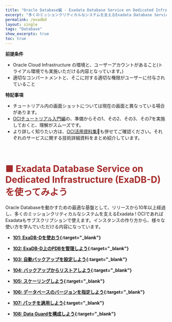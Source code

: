 ```yaml
---
title: "Oracle Database編 - Exadata Database Service on Dedicated Infrastructure (ExaDB-D) を使ってみよう"
excerpt: "多くのミッションクリティカルなシステムを支えるExadata Database Service on Dedicated Infrastructure (ExaDB-D)を学ぶチュートリアルです。インスタンスの作成から、運用管理までを一通り体験します。"
permalink: /exadbd
layout: single
tags: "Database"
show_excerpts: true
toc: true
---
```

  
**前提条件**  
+ Oracle Cloud Infrastructure の環境と、ユーザーアカウントがあること(トライアル環境でも実施いただける内容となっています。)
+ 適切なコンパートメントと、そこに対する適切な権限がユーザーに付与されていること

**特記事項**  
+ チュートリアル内の画面ショットについては現在の画面と異なっている場合があります。
+ [OCIチュートリアル入門編](/ocitutorials/beginners/)の、準備からその1、その2、その3、その7を実施しておくと、理解がスムーズです。  
+ より詳しく知りたい方は、[OCI活用資料集](https://oracle-japan.github.io/ocidocs/services/database/)も併せてご確認ください。それぞれのサービスに関する技術詳細資料をまとめ紹介しています。

<br/>


# <span style="color: brown; ">■ Exadata Database Service on Dedicated Infrastructure (ExaDB-D) を使ってみよう</span>
Oracle Databaseを動かすための最適な基盤として、リリースから10年以上経過し、多くのミッションクリティカルなシステムを支えるExadata !
OCIであればExadataもサブスクリプションで使えます。インスタンスの作り方から、様々な使い方を学んでいただける内容になっています。


+ **[101: ExaDB-Dを使おう](/ocitutorials/exadbd/exadb-d101-create-exadb-d/){:target="_blank"}**   

+ **[102: ExaDB-D上のPDBを管理しよう](/ocitutorials/exadbd/exadb-d102-manage-pdb/){:target="_blank"}** 

+ **[103: 自動バックアップを設定しよう](/ocitutorials/exadbd/exadb-d103-automatic-backup/){:target="_blank"}**

+ **[104: バックアップからリストアしよう](/ocitutorials/exadbd/exadb-d104-backup-restore/){:target="_blank"}**

+ **[105: スケーリングしよう](/ocitutorials/exadbd/exadb-d105-scaling/){:target="_blank"}**	

+ **[106: データベースのバージョンを指定しよう](/ocitutorials/exadbd/exadb-d106-dbversion/){:target="_blank"}**

+ **[107: パッチを適用しよう](/ocitutorials/exadbd/exadb-d107-patch/){:target="_blank"}**

+ **[108: Data Guardを構成しよう](/ocitutorials/exadbd/exadb-d108-dataguard/){:target="_blank"}**

<br/>


<!-- 

## 移行編（公開準備中）
## データ連携編
## 運用管理編
## Livelabsのお勧めコンテンツのご紹介
## ADBに関するよくあるFAQ

  -->  

<br/>
